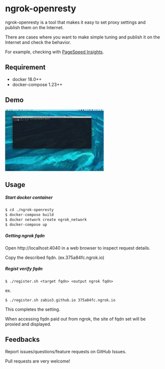 # ngrok-openresty

ngrok-openresty is a tool that makes it easy to set proxy settings and publish them on the Internet.

There are cases where you want to make simple tuning and publish it on the Internet and check the behavior.

For example, checking with [PageSpeed Insights](https://developers.google.com/speed/pagespeed/insights/).

Requirement
---

 - docker 18.0++
 - docker-compose 1.23++

Demo
---

![demo](ngrok-openresty.gif)


Usage
---

##### Start docker container 

```
$ cd ./ngrok-openresty
$ docker-compose build
$ docker network create ngrok_network  
$ docker-compose up
```

##### Getting ngrok fqdn

Open http://localhost:4040 in a web browser to inspect request details.

Copy the described fqdn. (ex.375a84fc.ngrok.io)
 
##### Regist verify fqdn

```
$ ./register.sh <target fqdn> <output ngrok fqdn>
```

ex.

```
$ ./register.sh zabio3.github.io 375a84fc.ngrok.io
```

This completes the setting.

When accessing fqdn paid out from ngrok, the site of fqdn set will be proxied and displayed.

Feedbacks
---

Report issues/questions/feature requests on GitHub Issues.

Pull requests are very welcome!